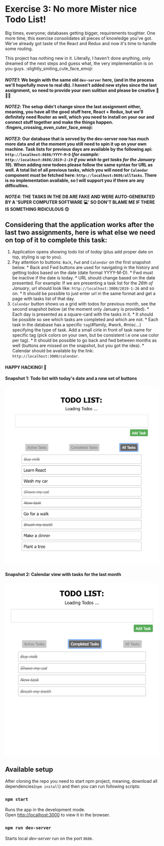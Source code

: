 # Exercise 3: No more Mister nice Todo List!
Big times, everyone; databases getting bigger, requirements toughter. One more time, this exercise consolidates all pieces of knowledge you've got. We've already got taste of the React and Redux and now it's time to handle some routing.

This project has nothing new in it. Literally, I haven't done anything, only dreamed of the next steps and guess what, the very implementation is on you guys. :slightly_smiling_cute_face_emoji:

#### *NOTE1*: We begin with the same old `dev-server` here, (and in the process we'll hopefully move to real db). I haven't added new styles since the last assignment, so need to provide your own sulition and please be creative 🎉🎉🎉

#### *NOTE2*: The setup didn't change since the last assignment either, meaning, you have all the good stuff here, React + Redux, but we'll definitely need Router as well, which you need to install on your our and connect stuff together and make the things happen. :fingers_crossing_even_cuter_face_emoji:

#### *NOTE3*: Our database that is served by the dev-server now has much more data and at the moment you still need to spin it up on your own machine. Task lists for previous days are available by the following api: `http://localhost:8686/YYYY-M-D` (*for example: `http://localhost:8686/2019-1-19` if you wish to get tasks for the January 19*). When adding new todoes please follow the same syntax for URL as well. A total list of all previous tasks, which you will need for `Calendar` component must be fetched here: `http://localhost:8686/allTasks`. There is no implementation available, so I will support you if there are any difficulties.

#### *NOTE4*: THE TASKS IN THE DB ARE FAKE AND WERE AUTO-GENERATED BY A 'SUPER COMPUTER SOFTWARE 💻' SO DON'T BLAME ME IF THERE IS SOMETHING RIDICULOUS 🙃

## Considering that the application works after the last two assignments, here is what else we need on top of it to complete this task:
  1. Application opens showing todo list of *today* (plus add proper date on top, styling is up to you).
  2. Pay attention to buttons: `Back`, `Fwd` and `Calendar` on the first snapshot below.
    * Back and Fwd buttons are used for navigating in the history and getting todos based on the date (date format YYYY-M-D).
    * Fwd must be inactive if the date is today.
    * URL should change based on the date presented. For example: If we are presenting a task list for the *26th of January*, url should look like: `http://localhost:3000/2019-1-26` and so on.
    * It should be possible to just enter url in the same format and get a page with tasks list of that day.
  3. `Calendar` button shows us a grid with todos for previous month, see the second snapshot below (at the moment only January is provided).
    * Each day is presented as a square-card with the tasks in it.
    * It should be possible so see which tasks are completed and which are not.
    * Each task in the database has a specific `tag`(#family, #work, #misc...) specifying the type of task. Add a small cirle in front of task name for specific tag (pick colors on your own, but be consistent i.e one use color per tag).
    * It should be possible to go back and fwd between months as well (buttons are missed on the snapshot, but you got the idea).
    * Calendar should be available by the link: `http://localhost:3000/calendar`.

#### HAPPY HACKING! 🙌

#### Snapshot 1: Todo list with today's date and a new set of buttons  
![Snapshot 1](https://raw.githubusercontent.com/voogieJames/react-101/exercise3/snapshots/snap1.png)


#### Snapshot 2: Calendar view with tasks for the last month
![Snapshot 2](https://raw.githubusercontent.com/voogieJames/react-101/exercise3/snapshots/snap2.png)


## Available setup

After cloning the repo you need to start npm project, meaning, download all dependencies(`npm install`) and then you can run following scripts:

### `npm start`
Runs the app in the development mode.<br>
Open [http://localhost:3000](http://localhost:3000) to view it in the browser.

### `npm run dev-server`
Starts local *dev-server* run on the port `8686`.


